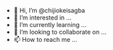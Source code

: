 - 👋 Hi, I’m @chijiokeisagba
- 👀 I’m interested in ...
- 🌱 I’m currently learning ...
- 💞️ I’m looking to collaborate on ...
- 📫 How to reach me ...

<!---
chijiokeisagba/chijiokeisagba is a ✨ special ✨ repository because its `README.md` (this file) appears on your GitHub profile.
You can click the Preview link to take a look at your changes.
--->
